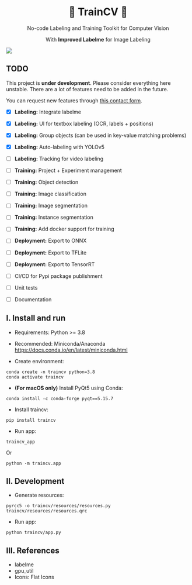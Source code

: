 <p align="center">
  <h1 align="center">🌟 TrainCV 🌟</h1>
  <p align="center">No-code Labeling and Training Toolkit for Computer Vision<p>
  <p align="center">With <b>Improved Labelme</b> for Image Labeling<p>
</p>

![](https://i.imgur.com/waxVImv.png)

## TODO

This project is **under development**. Please consider everything here unstable. There are a lot of features need to be added in the future.

You can request new features through [this contact form](https://aicurious.io/contact/).

- [x] **Labeling:** Integrate labelme
- [x] **Labeling:** UI for textbox labeling (OCR, labels + positions)
- [x] **Labeling:** Group objects (can be used in key-value matching problems)
- [x] **Labeling:** Auto-labeling with YOLOv5
- [ ] **Labeling:** Tracking for video labeling
- [ ] **Training:** Project + Experiment management
- [ ] **Training:** Object detection
- [ ] **Training:** Image classification
- [ ] **Training:** Image segmentation
- [ ] **Training:** Instance segmentation
- [ ] **Training:** Add docker support for training
- [ ] **Deployment:** Export to ONNX
- [ ] **Deployment:** Export to TFLite
- [ ] **Deployment:** Export to TensorRT
- [ ] CI/CD for Pypi package publishment
- [ ] Unit tests
- [ ] Documentation


## I. Install and run

- Requirements: Python >= 3.8
- Recommended: Miniconda/Anaconda <https://docs.conda.io/en/latest/miniconda.html>

- Create environment:

```
conda create -n traincv python=3.8
conda activate traincv
```

- **(For macOS only)** Install PyQt5 using Conda:

```
conda install -c conda-forge pyqt==5.15.7
```

- Install traincv:

```
pip install traincv
```

- Run app:

```
traincv_app
```

Or

```
python -m traincv.app
```

## II. Development

- Generate resources:

```
pyrcc5 -o traincv/resources/resources.py traincv/resources/resources.qrc
```

- Run app:

```
python traincv/app.py
```

## III. References

- labelme
- gpu_util
- Icons: Flat Icons
